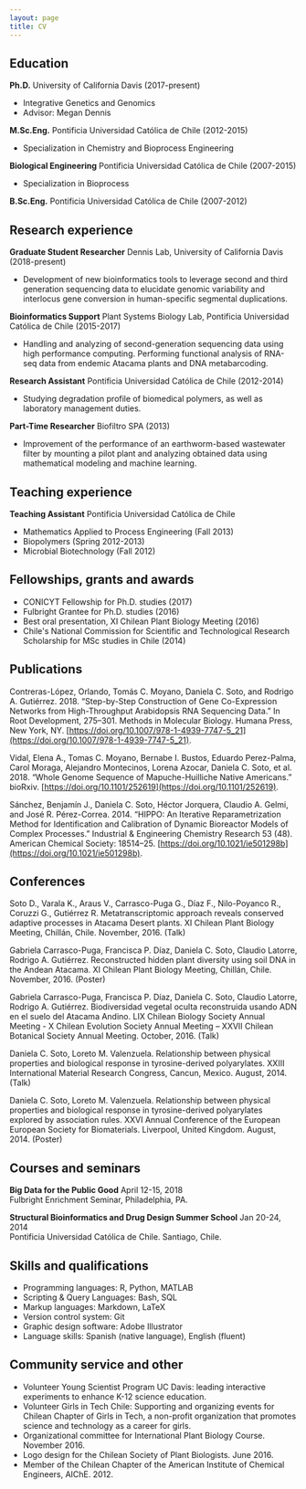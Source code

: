 ```yaml
---
layout: page
title: CV
---
```


## Education

**Ph.D.** University of California Davis (2017-present)  
- Integrative Genetics and Genomics
- Advisor: Megan Dennis

**M.Sc.Eng.** Pontificia Universidad Católica de Chile (2012-2015)  
- Specialization in Chemistry and Bioprocess Engineering

**Biological Engineering** Pontificia Universidad Católica de Chile (2007-2015)  
- Specialization in Bioprocess

**B.Sc.Eng.** Pontificia Universidad Católica de Chile (2007-2012)

## Research experience				

**Graduate Student Researcher** Dennis Lab, University of California Davis (2018-present)
- Development of new bioinformatics tools to leverage second and third generation sequencing data to elucidate genomic variability and interlocus gene conversion in human-specific segmental duplications. 

**Bioinformatics Support** Plant Systems Biology Lab, Pontificia Universidad Católica de Chile (2015-2017)
-	Handling and analyzing of second-generation sequencing data using high performance computing. Performing functional analysis of RNA-seq data from endemic Atacama plants and DNA metabarcoding. 	

**Research Assistant** Pontificia Universidad Católica de Chile (2012-2014)
-	Studying degradation profile of biomedical polymers, as well as laboratory management duties.

**Part-Time Researcher** Biofiltro SPA (2013)
-	Improvement of the performance of an earthworm-based wastewater filter by mounting a pilot plant and analyzing obtained data using mathematical modeling and machine learning. 

## Teaching experience

**Teaching Assistant** Pontificia Universidad Católica de Chile  
- Mathematics Applied to Process Engineering (Fall 2013)
- Biopolymers (Spring 2012-2013)
- Microbial Biotechnology (Fall 2012)

## Fellowships, grants and awards

-	CONICYT Fellowship for Ph.D. studies (2017)
-	Fulbright Grantee for Ph.D. studies	(2016)
-	Best oral presentation, XI Chilean Plant Biology Meeting (2016)                     
-	Chile's National Commission for Scientific and Technological Research Scholarship for MSc studies in Chile (2014)

## Publications

Contreras-López, Orlando, Tomás C. Moyano, Daniela C. Soto, and Rodrigo A. Gutiérrez. 2018. “Step-by-Step Construction of Gene Co-Expression Networks from High-Throughput Arabidopsis RNA Sequencing Data.” In Root Development, 275–301. Methods in Molecular Biology. Humana Press, New York, NY. [https://doi.org/10.1007/978-1-4939-7747-5_21](https://doi.org/10.1007/978-1-4939-7747-5_21).

Vidal, Elena A., Tomas C. Moyano, Bernabe I. Bustos, Eduardo Perez-Palma, Carol Moraga, Alejandro Montecinos, Lorena Azocar, Daniela C. Soto, et al. 2018. “Whole Genome Sequence of Mapuche-Huilliche Native Americans.” bioRxiv. [https://doi.org/10.1101/252619](https://doi.org/10.1101/252619).

Sánchez, Benjamín J., Daniela C. Soto, Héctor Jorquera, Claudio A. Gelmi, and José R. Pérez-Correa. 2014. “HIPPO: An Iterative Reparametrization Method for Identification and Calibration of Dynamic Bioreactor Models of Complex Processes.” Industrial & Engineering Chemistry Research 53 (48). American Chemical Society: 18514–25. [https://doi.org/10.1021/ie501298b](https://doi.org/10.1021/ie501298b).

## Conferences

Soto D., Varala K., Araus V., Carrasco-Puga G., Díaz F., Nilo-Poyanco R., Coruzzi G., Gutiérrez R. Metatranscriptomic approach reveals conserved adaptive processes in Atacama Desert plants. XI Chilean Plant Biology Meeting, Chillán, Chile. November, 2016. (Talk)

Gabriela Carrasco-Puga, Francisca P. Díaz, Daniela C. Soto, Claudio Latorre, Rodrigo A. Gutiérrez. Reconstructed hidden plant diversity using soil DNA in the Andean Atacama. XI Chilean Plant Biology Meeting, Chillán, Chile. November, 2016. (Poster)

Gabriela Carrasco-Puga, Francisca P. Díaz, Daniela C. Soto, Claudio Latorre, Rodrigo A. Gutiérrez. Biodiversidad vegetal oculta reconstruida usando ADN en el suelo del Atacama Andino. LIX Chilean Biology Society Annual Meeting - X Chilean Evolution Society Annual Meeting – XXVII Chilean Botanical Society Annual Meeting. October, 2016. (Talk)

Daniela C. Soto, Loreto M. Valenzuela. Relationship between physical properties and biological response in tyrosine-derived polyarylates. XXIII International Material Research Congress, Cancun, Mexico. August, 2014. (Talk)

Daniela C. Soto, Loreto M. Valenzuela. Relationship between physical properties and biological response in tyrosine-derived polyarylates explored by association rules. XXVI Annual Conference of the European European Society for Biomaterials. Liverpool, United Kingdom. August, 2014. (Poster)

## Courses and seminars	

**Big Data for the Public Good** April 12-15, 2018  
Fulbright Enrichment Seminar, Philadelphia, PA. 

**Structural Bioinformatics and Drug Design Summer School** Jan 20-24, 2014  
Pontificia Universidad Católica de Chile. Santiago, Chile. 	

## Skills and qualifications

- Programming languages: R, Python, MATLAB
- Scripting & Query Languages: Bash, SQL
- Markup languages: Markdown, LaTeX
- Version control system: Git
- Graphic design software: Adobe Illustrator
- Language skills: Spanish (native language), English (fluent)

## Community service and other

- Volunteer Young Scientist Program UC Davis: leading interactive experiments to enhance K-12 science education.
- Volunteer Girls in Tech Chile: Supporting and organizing events for Chilean Chapter of Girls in Tech, a non-profit organization that promotes science and technology as a career for girls. 
- Organizational committee for International Plant Biology Course. November 2016.
- Logo design for the Chilean Society of Plant Biologists. June 2016.
- Member of the Chilean Chapter of the American Institute of Chemical Engineers, AIChE. 2012.
